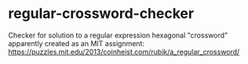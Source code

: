# regular-crossword-checker
Checker for solution to a regular expression hexagonal "crossword" apparently created as an MIT assignment: https://puzzles.mit.edu/2013/coinheist.com/rubik/a_regular_crossword/
